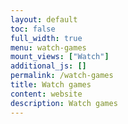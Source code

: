 ```yaml
---
layout: default
toc: false
full_width: true
menu: watch-games
mount_views: ["Watch"]
additional_js: []
permalink: /watch-games
title: Watch games
content: website
description: Watch games
---
```


<div id="watch-container"></div>
